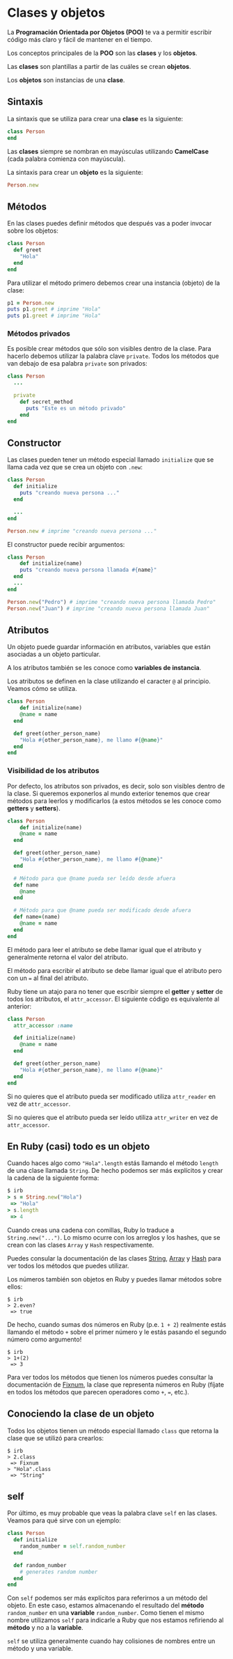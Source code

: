 # Clases y objetos

La **Programación Orientada por Objetos (POO)** te va a permitir escribir código más claro y fácil de mantener en el tiempo.

Los conceptos principales de la **POO** son las **clases** y los **objetos**.

Las **clases** son plantillas a partir de las cuáles se crean **objetos**.

Los **objetos** son instancias de una **clase**.

## Sintaxis

La sintaxis que se utiliza para crear una **clase** es la siguiente:

```ruby
class Person
end
```

Las **clases** siempre se nombran en mayúsculas utilizando **CamelCase** (cada palabra comienza con mayúscula).

La sintaxis para crear un **objeto** es la siguiente:

```ruby
Person.new
```

## Métodos

En las clases puedes definir métodos que después vas a poder invocar sobre los objetos:

```ruby
class Person
  def greet
    "Hola"
  end
end
```

Para utilizar el método primero debemos crear una instancia (objeto) de la clase:

```ruby
p1 = Person.new
puts p1.greet # imprime "Hola"
puts p1.greet # imprime "Hola"
```

### Métodos privados

Es posible crear métodos que sólo son visibles dentro de la clase. Para hacerlo debemos utilizar la palabra clave `private`. Todos los métodos que van debajo de esa palabra `private` son privados:

```ruby
class Person
  ...

  private
    def secret_method
      puts "Este es un método privado"
    end
end
```

## Constructor

Las clases pueden tener un método especial llamado `initialize` que se llama cada vez que se crea un objeto con `.new`:

```ruby
class Person
  def initialize
    puts "creando nueva persona ..."
  end

  ...
end

Person.new # imprime "creando nueva persona ..."
```

El constructor puede recibir argumentos:

```ruby
class Person
    def initialize(name)
    puts "creando nueva persona llamada #{name}"
  end
  ...
end
```

```ruby
Person.new("Pedro") # imprime "creando nueva persona llamada Pedro"
Person.new("Juan") # imprime "creando nueva persona llamada Juan"
```

## Atributos

Un objeto puede guardar información en atributos, variables que están asociadas a un objeto particular.

A los atributos también se les conoce como **variables de instancia**.

Los atributos se definen en la clase utilizando el caracter `@` al principio. Veamos cómo se utiliza.

```ruby
class Person
    def initialize(name)
    @name = name
  end

  def greet(other_person_name)
    "Hola #{other_person_name}, me llamo #{@name}"
  end
end
```

### Visibilidad de los atributos

Por defecto, los atributos son privados, es decir, solo son visibles dentro de la clase. Si queremos exponerlos al mundo exterior tenemos que crear métodos para leerlos y modificarlos (a estos métodos se les conoce como **getters** y **setters**).

```ruby
class Person
    def initialize(name)
    @name = name
  end

  def greet(other_person_name)
    "Hola #{other_person_name}, me llamo #{@name}"
  end

  # Método para que @name pueda ser leído desde afuera
  def name
    @name
  end

  # Método para que @name pueda ser modificado desde afuera
  def name=(name)
    @name = name
  end
end
```

El método para leer el atributo se debe llamar igual que el atributo y generalmente retorna el valor del atributo.

El método para escribir el atributo se debe llamar igual que el atributo pero con un `=` al final del atributo.

Ruby tiene un atajo para no tener que escribir siempre el **getter** y **setter** de todos los atributos, el `attr_accessor`. El siguiente código es equivalente al anterior:

```ruby
class Person
  attr_accessor :name

  def initialize(name)
    @name = name
  end

  def greet(other_person_name)
    "Hola #{other_person_name}, me llamo #{@name}"
  end
end
```

Si no quieres que el atributo pueda ser modificado utiliza `attr_reader` en vez de `attr_accessor`.

Si no quieres que el atributo pueda ser leído utiliza `attr_writer` en vez de `attr_accessor`.

## En Ruby (casi) todo es un objeto

Cuando haces algo como `"Hola".length` estás llamando el método `length` de una clase llamada `String`. De hecho podemos ser más explícitos y crear la cadena de la siguiente forma:

```ruby
$ irb
> s = String.new("Hola")
 => "Hola"
> s.length
 => 4
```

Cuando creas una cadena con comillas, Ruby lo traduce a `String.new("...")`. Lo mismo ocurre con los arreglos y los hashes, que se crean con las clases `Array` y `Hash` respectivamente.

Puedes consular la documentación de las clases [String](https://ruby-doc.org/core-2.3.3/String.html), [Array](https://ruby-doc.org/core-2.3.3/Array.html) y [Hash](https://ruby-doc.org/core-2.3.3/Hash.html) para ver todos los métodos que puedes utilizar.

Los números también son objetos en Ruby y puedes llamar métodos sobre ellos:

```shell
$ irb
> 2.even?
 => true
```

De hecho, cuando sumas dos números en Ruby (p.e. `1 + 2`) realmente estás llamando el método `+` sobre el primer número y le estás pasando el segundo número como argumento!

```shell
$ irb
> 1+(2)
 => 3
```

Para ver todos los métodos que tienen los números puedes consultar la documentación de <a href="https://ruby-doc.org/core-2.3.3/Fixnum.html" target="_blank">Fixnum</a>, la clase que representa números en Ruby (fíjate en todos los métodos que parecen operadores como `+`, `=`, etc.).

## Conociendo la clase de un objeto

Todos los objetos tienen un método especial llamado `class` que retorna la clase que se utilizó para crearlos:

```shell
$ irb
> 2.class
 => Fixnum
> "Hola".class
 => "String"
```

## self

Por último, es muy probable que veas la palabra clave `self` en las clases. Veamos para qué sirve con un ejemplo:

```ruby
class Person
  def initialize
    random_number = self.random_number
  end

  def random_number
    # generates random number
  end
end
```

Con `self` podemos ser más explícitos para referirnos a un método del objeto. En este caso, estamos almacenando el resultado del **método** `random_number` en una **variable** `random_number`. Como tienen el mismo nombre utilizamos `self` para indicarle a Ruby que nos estamos refiriendo al **método** y no a la **variable**.

`self` se utiliza generalmente cuando hay colisiones de nombres entre un método y una variable.
